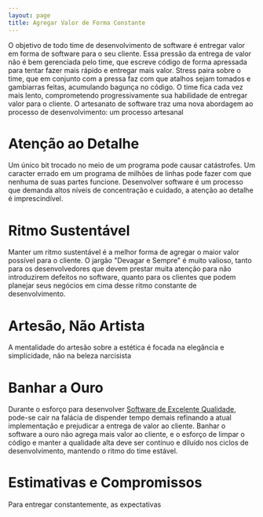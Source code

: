 ```yaml
---
layout: page
title: Agregar Valor de Forma Constante
---
```


O objetivo de todo time de desenvolvimento de software é entregar valor em forma de software para o seu cliente. Essa pressão da entrega de valor não é bem gerenciada pelo time, que escreve código de forma apressada para tentar fazer mais rápido e entregar mais valor. Stress paira sobre o time, que em conjunto com a pressa faz com que atalhos sejam tomados e gambiarras feitas, acumulando bagunça no código. O time fica cada vez mais lento, comprometendo progressivamente sua habilidade de entregar valor para o cliente. O artesanato de software traz uma nova abordagem ao processo de desenvolvimento: um processo artesanal

# Atenção ao Detalhe

Um único bit trocado no meio de um programa pode causar catástrofes. Um caracter errado em um programa de milhões de linhas pode fazer com que nenhuma de suas partes funcione. Desenvolver software é um processo que demanda altos níveis de concentração e cuidado, a atenção ao detalhe é imprescindível.

# Ritmo Sustentável

Manter um ritmo sustentável é a melhor forma de agregar o maior valor possível para o cliente. O jargão "Devagar e Sempre" é muito valioso, tanto para os desenvolvedores que devem prestar muita atenção para não introduzirem defeitos no software, quanto para os clientes que podem planejar seus negócios em cima desse ritmo constante de desenvolvimento.

# Artesão, Não Artista

A mentalidade do artesão sobre a estética é focada na elegância e simplicidade, não na beleza narcisista 

# Banhar a Ouro

Durante o esforço para desenvolver [Software de Excelente Qualidade](software-de-excelente-qualidade.html), pode-se cair na falácia de dispender tempo demais refinando a atual implementação e prejudicar a entrega de valor ao cliente. Banhar o software a ouro não agrega mais valor ao cliente, e o esforço de limpar o código e manter a qualidade alta deve ser contínuo e diluído nos ciclos de desenvolvimento, mantendo o ritmo do time estável.

# Estimativas e Compromissos

Para entregar constantemente, as expectativas 